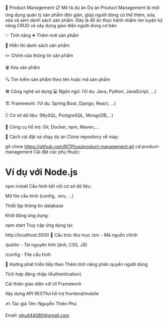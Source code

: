 🛒 Product Management
📋 Mô tả dự án
Dự án Product Management là một ứng dụng quản lý sản phẩm đơn giản, giúp người dùng có thể thêm, sửa, xóa và xem danh sách sản phẩm. Đây là đồ án thực hành nhằm rèn luyện kỹ năng CRUD và xây dựng giao diện người dùng cơ bản.

✨ Tính năng
➕ Thêm mới sản phẩm

📃 Hiển thị danh sách sản phẩm

✏️ Chỉnh sửa thông tin sản phẩm

🗑️ Xóa sản phẩm

🔍 Tìm kiếm sản phẩm theo tên hoặc mã sản phẩm

🛠️ Công nghệ sử dụng
💻 Ngôn ngữ: (Ví dụ: Java, Python, JavaScript, ...)

🏗️ Framework: (Ví dụ: Spring Boot, Django, React, ...)

🗄️ Cơ sở dữ liệu: (MySQL, PostgreSQL, MongoDB,...)

🔧 Công cụ hỗ trợ: Git, Docker, npm, Maven,...

🚀 Cách cài đặt và chạy dự án
Clone repository về máy:

git clone https://github.com/NTPhus/product-management.git
cd product-management
Cài đặt các phụ thuộc:


# Ví dụ với Node.js
npm install
Cấu hình kết nối cơ sở dữ liệu:

Mở file cấu hình (config, .env, ...)

Thiết lập thông tin database

Khởi động ứng dụng:

npm start
Truy cập ứng dụng tại:

http://localhost:3000
📂 Cấu trúc thư mục
/src - Mã nguồn chính

/public - Tài nguyên tĩnh (ảnh, CSS, JS)

/config - File cấu hình


🔮 Hướng phát triển tiếp theo
Thêm tính năng phân quyền người dùng

Tích hợp đăng nhập (Authentication)

Cải thiện giao diện với UI Framework

Xây dựng API RESTful hỗ trợ frontend/mobile

✍️ Tác giả
Tên: Nguyễn Thiên Phú

Email:  phu444080@gmail.com

